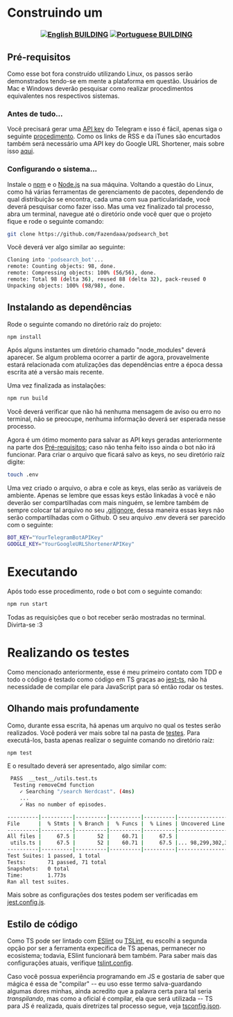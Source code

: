 # Construindo um

<h3 align="center">

[![English BUILDING](https://img.shields.io/badge/Language-EN-blue.svg?longCache=true&style=for-the-badge)](https://github.com/Fazendaaa/podsearch_bot/blob/docs/building/BUILDING.md)
[![Portuguese BUILDING](https://img.shields.io/badge/Linguagem-PT-green.svg?longCache=true&style=for-the-badge)](https://github.com/Fazendaaa/podsearch_bot/blob/master/docs/building/BUILDING_PT.md)

</h3>

## Pré-requisitos
Como esse bot fora construído utilizando Linux, os passos serão demonstrados tendo-se em mente a plataforma em questão. Usuários de Mac e Windows deverão pesquisar como realizar procedimentos equivalentes nos respectivos sistemas.
### Antes de tudo...
Você precisará gerar uma [API key](https://en.wikipedia.org/wiki/Application_programming_interface_key) do Telegram e isso é fácil, apenas siga o seguinte [procedimento](https://core.telegram.org/bots#3-how-do-i-create-a-bot). Como os links de RSS e da iTunes são encurtados também será necessário uma API key do Google URL Shortener, mais sobre isso [aqui](https://developers.google.com/url-shortener/v1/getting_started).
### Configurando o sistema...
Instale o [npm](https://www.npmjs.com/) e o [Node.js](https://nodejs.org/en/) na sua máquina. Voltando a questão do Linux, como há várias ferramentas de gerenciamento de pacotes, dependendo de qual distribuição se encontra, cada uma com sua particularidade, você deverá pesquisar como fazer isso. Mas uma vez finalizado tal processo, abra um terminal, navegue até o diretório onde você quer que o projeto fique e rode o seguinte comando:
```bash
git clone https://github.com/Fazendaaa/podsearch_bot
```
Você deverá ver algo similar ao seguinte:
```bash
Cloning into 'podsearch_bot'...
remote: Counting objects: 98, done.
remote: Compressing objects: 100% (56/56), done.
remote: Total 98 (delta 36), reused 88 (delta 32), pack-reused 0
Unpacking objects: 100% (98/98), done.
```
## Instalando as dependências
Rode o seguinte comando no diretório raíz do projeto:
```bash
npm install
```
Após alguns instantes um diretório chamado "node_modules" deverá aparecer. Se algum problema ocorrer a partir de agora, provavelmente estará relacionada com atulizações das dependências entre a época dessa escrita até a versão mais recente.

Uma vez finalizada as instalações:
```bash
npm run build
```
Você deverá verificar que não há nenhuma mensagem de aviso ou erro no terminal, não se preocupe, nenhuma informação deverá ser esperada nesse processo.

Agora é um ótimo momento para salvar as API keys geradas anteriormente na parte dos [Pré-requisitos](https://github.com/Fazendaaa/podsearch_bot#Pré-requisitos); caso não tenha feito isso ainda o bot não irá funcionar. Para criar o arquivo que ficará salvo as keys, no seu diretório raíz digite:
```bash
touch .env
```
Uma vez criado o arquivo, o abra e cole as keys, elas serão as variáveis de ambiente. Apenas se lembre que essas keys estão linkadas à você e não deverão ser compartilhadas com mais ninguém, se lembre também de sempre colocar tal arquivo no seu [.gitignore](https://github.com/Fazendaaa/podsearch_bot/blob/master/.gitignore), dessa maneira essas keys não serão compartilhadas com o Github. O seu arquivo .env deverá ser parecido com o seguinte:
```bash
BOT_KEY="YourTelegramBotAPIKey"
GOOGLE_KEY="YourGoogleURLShortenerAPIKey"
```
# Executando
Após todo esse procedimento, rode o bot com o seguinte comando:
```bash
npm run start
```
Todas as requisições que o bot receber serão mostradas no terminal. Divirta-se :3
# Realizando os testes
Como mencionado anteriormente, esse é meu primeiro contato com TDD e todo o código é testado como código em TS graças ao [jest-ts](https://github.com/kulshekhar/ts-jest), não há necessidade de compilar ele para JavaScript para só então rodar os testes.
## Olhando mais profundamente
Como, durante essa escrita, há apenas um arquivo no qual os testes serão realizados. Você poderá ver mais sobre tal na pasta de [testes](https://github.com/Fazendaaa/podsearch_bot/tree/master/test). Para executá-los, basta apenas realizar o seguinte comando no diretório raíz:
```bash
npm test
```
E o resultado deverá ser apresentado, algo similar com:
```bash
 PASS  __test__/utils.test.ts
  Testing removeCmd function
    ✓ Searching "/search Nerdcast". (4ms)
    ...
    ✓ Has no number of episodes.

----------|----------|----------|----------|----------|-------------------|
File      |  % Stmts | % Branch |  % Funcs |  % Lines | Uncovered Line #s |
----------|----------|----------|----------|----------|-------------------|
All files |     67.5 |       52 |    60.71 |     67.5 |                   |
 utils.ts |     67.5 |       52 |    60.71 |     67.5 |... 98,299,302,307 |
----------|----------|----------|----------|----------|-------------------|
Test Suites: 1 passed, 1 total
Tests:       71 passed, 71 total
Snapshots:   0 total
Time:        1.773s
Ran all test suites.
```
Mais sobre as configurações dos testes podem ser verificadas em [jest.config.js](https://github.com/Fazendaaa/podsearch_bot/blob/master/jest.config.js).
## Estilo de código
Como TS pode ser lintado com [ESlint](https://eslint.org/) ou [TSLint](https://palantir.github.io/tslint/), eu escolhi a segunda opção por ser a ferramenta expecífica de TS apenas, permanecer no ecosistema; todavia, ESlint funcionará bem também. Para saber mais das configurações atuais, verifique [tslint.config](https://github.com/Fazendaaa/podsearch_bot/blob/master/tslint.json).

Caso você possua experiência programando em JS e gostaria de saber que mágica é essa de "compilar" -- eu uso esse termo salva-guardando algumas dores minhas, ainda acredito que a palavra certa para tal seria _transpilando_, mas como a oficial é compilar, ela que será utilizada -- TS para JS é realizada, quais diretrizes tal processo segue, veja [tsconfig.json](https://github.com/Fazendaaa/podsearch_bot/blob/master/tsconfig.json).
